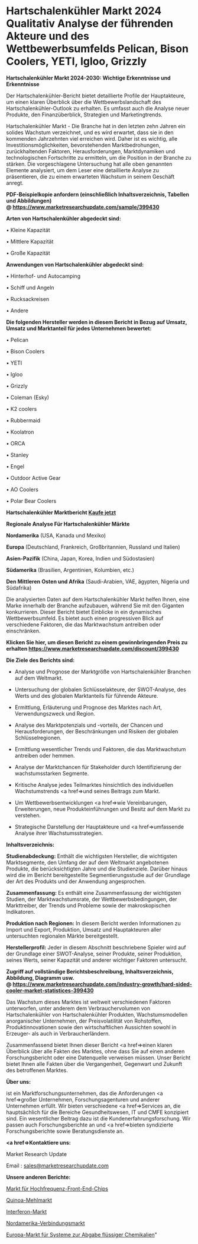 # Hartschalenkühler Markt 2024 Qualitativ Analyse der führenden Akteure und des Wettbewerbsumfelds Pelican, Bison Coolers, YETI, Igloo, Grizzly

<strong>Hartschalenkühler Markt 2024-2030: Wichtige Erkenntnisse und Erkenntnisse</strong>

Der Hartschalenkühler-Bericht bietet detaillierte Profile der Hauptakteure, um einen klaren Überblick über die Wettbewerbslandschaft des Hartschalenkühler-Outlook zu erhalten. Es umfasst auch die Analyse neuer Produkte, den Finanzüberblick, Strategien und Marketingtrends.

Hartschalenkühler Markt - Die Branche hat in den letzten zehn Jahren ein solides Wachstum verzeichnet, und es wird erwartet, dass sie in den kommenden Jahrzehnten viel erreichen wird. Daher ist es wichtig, alle Investitionsmöglichkeiten, bevorstehenden Marktbedrohungen, zurückhaltenden Faktoren, Herausforderungen, Marktdynamiken und technologischen Fortschritte zu ermitteln, um die Position in der Branche zu stärken. Die vorgeschlagene Untersuchung hat alle oben genannten Elemente analysiert, um dem Leser eine detaillierte Analyse zu präsentieren, die zu einem erwarteten Wachstum in seinem Geschäft anregt.

<strong><b>PDF-Beispielkopie anfordern (einschließlich Inhaltsverzeichnis, Tabellen und Abbildungen) @ </b></strong><strong><a href=https://www.marketresearchupdate.com/sample/399430><strong>https://www.marketresearchupdate.com/sample/399430</u></a></strong></strong>

<strong>Arten von Hartschalenkühler abgedeckt sind:</strong>

• Kleine Kapazität

• Mittlere Kapazität

• Große Kapazität

<strong>Anwendungen von Hartschalenkühler abgedeckt sind:</strong>

• Hinterhof- und Autocamping

• Schiff und Angeln

• Rucksackreisen

• Andere

<strong>Die folgenden Hersteller werden in diesem Bericht in Bezug auf Umsatz, Umsatz und Marktanteil für jedes Unternehmen bewertet:</strong>

• Pelican

• Bison Coolers

• YETI

• Igloo

• Grizzly

• Coleman (Esky)

• K2 coolers

• Rubbermaid

• Koolatron

• ORCA

• Stanley

• Engel

• Outdoor Active Gear

• AO Coolers

• Polar Bear Coolers

<strong>Hartschalenkühler Marktbericht <a href=https://www.marketresearchupdate.com/buynow/399430>Kaufe jetzt</a></strong>

<strong>Regionale Analyse Für Hartschalenkühler Märkte</strong>

<strong>Nordamerika</strong> (USA, Kanada und Mexiko)

<strong>Europa</strong> (Deutschland, Frankreich, Großbritannien, Russland und Italien)

<strong>Asien-Pazifik</strong> (China, Japan, Korea, Indien und Südostasien)

<strong>Südamerika</strong> (Brasilien, Argentinien, Kolumbien, etc.)

<strong>Den Mittleren</strong> <strong>Osten und Afrika</strong> (Saudi-Arabien, VAE, ägypten, Nigeria und Südafrika)

Die analysierten Daten auf dem Hartschalenkühler Markt helfen Ihnen, eine Marke innerhalb der Branche aufzubauen, während Sie mit den Giganten konkurrieren. Dieser Bericht bietet Einblicke in ein dynamisches Wettbewerbsumfeld. Es bietet auch einen progressiven Blick auf verschiedene Faktoren, die das Marktwachstum antreiben oder einschränken.

<strong>Klicken Sie hier, um diesen Bericht zu einem gewinnbringenden Preis zu erhalten
</strong><strong><a href=https://www.marketresearchupdate.com/discount/399430>https://www.marketresearchupdate.com/discount/399430</b></u></strong></a>

<strong>Die Ziele des Berichts sind:</strong>

- Analyse und Prognose der Marktgröße von Hartschalenkühler Branchen auf dem Weltmarkt.

- Untersuchung der globalen Schlüsselakteure, der SWOT-Analyse, des Werts und des globalen Marktanteils für führende Akteure.

- Ermittlung, Erläuterung und Prognose des Marktes nach Art, Verwendungszweck und Region.

- Analyse des Marktpotenzials und -vorteils, der Chancen und Herausforderungen, der Beschränkungen und Risiken der globalen Schlüsselregionen.

- Ermittlung wesentlicher Trends und Faktoren, die das Marktwachstum antreiben oder hemmen.

- Analyse der Marktchancen für Stakeholder durch Identifizierung der wachstumsstarken Segmente.

- Kritische Analyse jedes Teilmarktes hinsichtlich des individuellen Wachstumstrends <a href=>und</a> seines Beitrags zum Markt.

- Um Wettbewerbsentwicklungen <a href=>wie</a> Vereinbarungen, Erweiterungen, neue Produkteinführungen und Besitz auf dem Markt zu verstehen.

- Strategische Darstellung der Hauptakteure und <a href=>umfas</a>sende Analyse ihrer Wachstumsstrategien.

<strong>Inhaltsverzeichnis:</strong>

<strong>Studienabdeckung:</strong> Enthält die wichtigsten Hersteller, die wichtigsten Marktsegmente, den Umfang der auf dem Weltmarkt angebotenen Produkte, die berücksichtigten Jahre und die Studienziele. Darüber hinaus wird die im Bericht bereitgestellte Segmentierungsstudie auf der Grundlage der Art des Produkts und der Anwendung angesprochen.

<strong>Zusammenfassung:</strong> Es enthält eine Zusammenfassung der wichtigsten Studien, der Marktwachstumsrate, der Wettbewerbsbedingungen, der Markttreiber, der Trends und Probleme sowie der makroskopischen Indikatoren.

<strong>Produktion nach Regionen:</strong> In diesem Bericht werden Informationen zu Import und Export, Produktion, Umsatz und Hauptakteuren aller untersuchten regionalen Märkte bereitgestellt.

<strong>Herstellerprofil:</strong> Jeder in diesem Abschnitt beschriebene Spieler wird auf der Grundlage einer SWOT-Analyse, seiner Produkte, seiner Produktion, seines Werts, seiner Kapazität und anderer wichtiger Faktoren untersucht.

<strong><b>Zugriff auf vollständige Berichtsbeschreibung, Inhaltsverzeichnis, Abbildung, Diagramm usw. @ </b></strong><strong><a href=https://www.marketresearchupdate.com/industry-growth/hard-sided-cooler-market-statistices-399430>https://www.marketresearchupdate.com/industry-growth/hard-sided-cooler-market-statistices-399430</a></strong>

Das Wachstum dieses Marktes ist weltweit verschiedenen Faktoren unterworfen, unter anderem dem Verbrauchervolumen von Hartschalenkühler von Hartschalenkühler Produkten, Wachstumsmodellen anorganischer Unternehmen, der Preisvolatilität von Rohstoffen, Produktinnovationen sowie den wirtschaftlichen Aussichten sowohl in Erzeuger- als auch in Verbraucherländern.

Zusammenfassend bietet Ihnen dieser Bericht <a href=>einen</a> klaren Überblick über alle Fakten des Marktes, ohne dass Sie auf einen anderen Forschungsbericht oder eine Datenquelle verweisen müssen. Unser Bericht bietet Ihnen alle Fakten über die Vergangenheit, Gegenwart und Zukunft des betroffenen Marktes.

<strong>Über uns:</strong>

 ist ein Marktforschungsunternehmen, das die Anforderungen <a href=>großer</a> Unternehmen, Forschungsagenturen und anderer Unternehmen erfüllt. Wir bieten verschiedene <a href=>Services</a> an, die hauptsächlich für die Bereiche Gesundheitswesen, IT und CMFE konzipiert sind. Ein wesentlicher Beitrag dazu ist die Kundenerfahrungsforschung. Wir passen auch Forschungsberichte an und <a href=>bieten</a> syndizierte Forschungsberichte sowie Beratungsdienste an.

<strong><a href=>Kontaktiere uns:</a></strong>

Market Research Update

Email : sales@marketresearchupdate.com

<strong>Unsere anderen Berichte:</strong>

<a href=https://www.linkedin.com/pulse/radio-frequency-front-end-chips-market-size-growth>Markt für Hochfrequenz-Front-End-Chips</a>

<a href=https://www.linkedin.com/pulse/quinoa-flour-market-opportunities-stay-ahead>Quinoa-Mehlmarkt</a>

<a href=https://www.linkedin.com/pulse/interferons-market-outlooks-2023-size-shares>Interferon-Markt</a>

<a href=https://www.linkedin.com/pulse/north-america-interconnect-market-upcoming>Nordamerika-Verbindungsmarkt</a>

<a href=https://www.linkedin.com/pulse/europe-liquid-chemical-delivery-systems-market>Europa-Markt für Systeme zur Abgabe flüssiger Chemikalien</a>"
